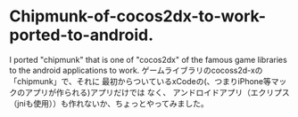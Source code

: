 Chipmunk-of-cocos2dx-to-work-ported-to-android.
=============================
I  ported    "chipmunk"   that is one of  "cocos2dx"  of the famous game libraries to the android applications to work.
ゲームライブラリのcocoss2d-xの「chipmunk」で、それに
最初からついているxCodeの(、つまりiPhone等マックのアプリが作られる)アプリだけでは
なく、
アンドロイドアプリ（エクリプス（jniも使用））も作れないか、ちょっとやってみました。